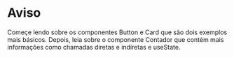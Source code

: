 # Aviso
Começe lendo sobre os componentes Button e Card que são dois exemplos mais básicos. Depois, leia sobre o componente Contador que contém mais informações como chamadas diretas e indiretas e useState.